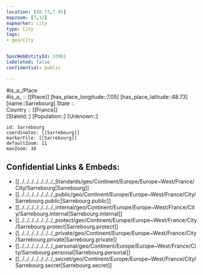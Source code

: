 ```yaml
---
location: [48.73,7.05] 
mapzoom: [7,12] 
mapmarker: city 
type: City
tags:
- geo/City


SpocWebEntityId: 33961
isDeleted: false
confidential: public

---
```

#is_a_/Place  
#is_a_ :: [[Place]] 
[has_place_longitude::7.05] 
[has_place_latitude::48.73] 
[name::Sarrebourg] 
State ::  
Country :: [[France]]  
[StateId::] 
[Population::] 
[Unknown::] 


```leaflet
id: Sarrebourg
coordinates: [[Sarrebourg]] 
markerFile: [[Sarrebourg]] 
defaultZoom: 11 
maxZoom: 18
```


## Confidential Links & Embeds: 
- [[../../../../../../../_Standards/geo/Continent/Europe/Europe~West/France/City/Sarrebourg|Sarrebourg]] 
- [[../../../../../../../_public/geo/Continent/Europe/Europe~West/France/City/Sarrebourg.public|Sarrebourg.public]] 
- [[../../../../../../../_internal/geo/Continent/Europe/Europe~West/France/City/Sarrebourg.internal|Sarrebourg.internal]] 
- [[../../../../../../../_protect/geo/Continent/Europe/Europe~West/France/City/Sarrebourg.protect|Sarrebourg.protect]] 
- [[../../../../../../../_private/geo/Continent/Europe/Europe~West/France/City/Sarrebourg.private|Sarrebourg.private]] 
- [[../../../../../../../_personal/geo/Continent/Europe/Europe~West/France/City/Sarrebourg.personal|Sarrebourg.personal]] 
- [[../../../../../../../_secret/geo/Continent/Europe/Europe~West/France/City/Sarrebourg.secret|Sarrebourg.secret]] 

